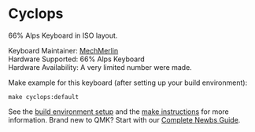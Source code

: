 # Cyclops

66% Alps Keyboard in ISO layout. 

Keyboard Maintainer: [MechMerlin](https://github.com/mechmerlin)  
Hardware Supported: 66% Alps Keyboard  
Hardware Availability: A very limited number were made. 

Make example for this keyboard (after setting up your build environment):

    make cyclops:default

See the [build environment setup](https://docs.qmk.fm/#/getting_started_build_tools) and the [make instructions](https://docs.qmk.fm/#/getting_started_make_guide) for more information. Brand new to QMK? Start with our [Complete Newbs Guide](https://docs.qmk.fm/#/newbs).
